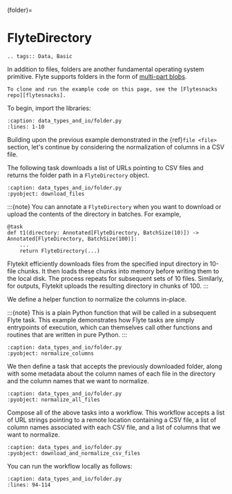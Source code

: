 (folder)=

# FlyteDirectory

```{eval-rst}
.. tags:: Data, Basic
```

In addition to files, folders are another fundamental operating system primitive.
Flyte supports folders in the form of
[multi-part blobs](https://github.com/flyteorg/flyteidl/blob/master/protos/flyteidl/core/types.proto#L73).

```{note}
To clone and run the example code on this page, see the [Flytesnacks repo][flytesnacks].
```

To begin, import the libraries:

```{rli} https://raw.githubusercontent.com/flyteorg/flytesnacks/69dbe4840031a85d79d9ded25f80397c6834752d/examples/data_types_and_io/data_types_and_io/folder.py
:caption: data_types_and_io/folder.py
:lines: 1-10
```

Building upon the previous example demonstrated in the {ref}`file <file>` section,
let's continue by considering the normalization of columns in a CSV file.

The following task downloads a list of URLs pointing to CSV files
and returns the folder path in a `FlyteDirectory` object.

```{rli} https://raw.githubusercontent.com/flyteorg/flytesnacks/69dbe4840031a85d79d9ded25f80397c6834752d/examples/data_types_and_io/data_types_and_io/folder.py
:caption: data_types_and_io/folder.py
:pyobject: download_files
```

:::{note}
You can annotate a `FlyteDirectory` when you want to download or upload the contents of the directory in batches.
For example,

```{code-block}
@task
def t1(directory: Annotated[FlyteDirectory, BatchSize(10)]) -> Annotated[FlyteDirectory, BatchSize(100)]:
    ...
    return FlyteDirectory(...)
```

Flytekit efficiently downloads files from the specified input directory in 10-file chunks.
It then loads these chunks into memory before writing them to the local disk.
The process repeats for subsequent sets of 10 files.
Similarly, for outputs, Flytekit uploads the resulting directory in chunks of 100.
:::

We define a helper function to normalize the columns in-place.

:::{note}
This is a plain Python function that will be called in a subsequent Flyte task. This example
demonstrates how Flyte tasks are simply entrypoints of execution, which can themselves call
other functions and routines that are written in pure Python.
:::

```{rli} https://raw.githubusercontent.com/flyteorg/flytesnacks/69dbe4840031a85d79d9ded25f80397c6834752d/examples/data_types_and_io/data_types_and_io/folder.py
:caption: data_types_and_io/folder.py
:pyobject: normalize_columns
```

We then define a task that accepts the previously downloaded folder, along with some metadata about the
column names of each file in the directory and the column names that we want to normalize.

```{rli} https://raw.githubusercontent.com/flyteorg/flytesnacks/69dbe4840031a85d79d9ded25f80397c6834752d/examples/data_types_and_io/data_types_and_io/folder.py
:caption: data_types_and_io/folder.py
:pyobject: normalize_all_files
```

Compose all of the above tasks into a workflow. This workflow accepts a list
of URL strings pointing to a remote location containing a CSV file, a list of column names
associated with each CSV file, and a list of columns that we want to normalize.

```{rli} https://raw.githubusercontent.com/flyteorg/flytesnacks/69dbe4840031a85d79d9ded25f80397c6834752d/examples/data_types_and_io/data_types_and_io/folder.py
:caption: data_types_and_io/folder.py
:pyobject: download_and_normalize_csv_files
```

You can run the workflow locally as follows:

```{rli} https://raw.githubusercontent.com/flyteorg/flytesnacks/69dbe4840031a85d79d9ded25f80397c6834752d/examples/data_types_and_io/data_types_and_io/folder.py
:caption: data_types_and_io/folder.py
:lines: 94-114
```

[flytesnacks]: https://github.com/flyteorg/flytesnacks/tree/master/examples/data_types_and_io/
